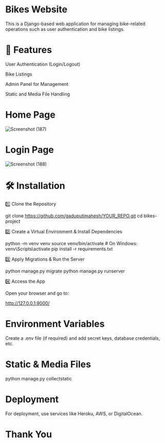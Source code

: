 # Bikes Website 

This is a Django-based web application for managing bike-related operations such as user authentication and bike listings.

# 📌 Features

User Authentication (Login/Logout)

Bike Listings

Admin Panel for Management

Static and Media File Handling



# Home Page 
![Screenshot (187)](https://github.com/user-attachments/assets/b556539d-a82f-45d4-b220-fc5a327d2cc3)

# Login Page
![Screenshot (188)](https://github.com/user-attachments/assets/1b1e93e3-4a52-4037-9f14-51770b9bdbdf)


# 🛠 Installation

1️⃣ Clone the Repository

git clone https://github.com/gaduputimahesh/YOUR_REPO.git
cd bikes-project

2️⃣ Create a Virtual Environment & Install Dependencies

python -m venv venv
source venv/bin/activate  # On Windows: venv\Scripts\activate
pip install -r requirements.txt

3️⃣ Apply Migrations & Run the Server

python manage.py migrate
python manage.py runserver

4️⃣ Access the App

Open your browser and go to:

http://127.0.0.1:8000/


#  Environment Variables

Create a .env file (if required) and add secret keys, database credentials, etc.

#  Static & Media Files

python manage.py collectstatic

# Deployment 

For deployment, use services like Heroku, AWS, or DigitalOcean.
# Thank You
